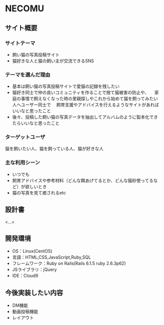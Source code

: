 # NECOMU

## サイト概要

### サイトテーマ
- 飼い猫の写真投稿サイト
- 猫好きな人と猫の飼い主が交流できるSNS

### テーマを選んだ理由
- 基本は飼い猫の写真投稿サイトで愛猫の記録を残したい
- 猫好き同士で仲の良いコミュニティを作ることで捨て猫被害の防止や、
　家庭の事情で飼えなくなった時の里親探しやこれから始めて猫を飼ってみたい人へユーザー同士で
　飼育支援やアドバイスを行えるようなサイトがあればいいなと思ったこと
- 後々、投稿した飼い猫の写真データを抽出してアルバムのように製本化できたらいいなと思ったこと


### ターゲットユーザ
猫を飼いたい人、猫を飼っている人、猫が好きな人

### 主な利用シーン
- いつでも
- 飼育アドバイスや参考材料（どんな餌あげてるとか、どんな猫砂使ってるなど）が欲しいとき
- 猫の写真を見て癒されるetc


## 設計書
<...>


## 開発環境
- OS：Linux(CentOS)
- 言語：HTML,CSS,JavaScript,Ruby,SQL
- フレームワーク：Ruby on Rails(Rails 6.1.5 ruby 2.6.3p62)
- JSライブラリ：jQuery
- IDE：Cloud9


## 今後実装したい内容
- DM機能
- 動画投稿機能
- レイアウト
